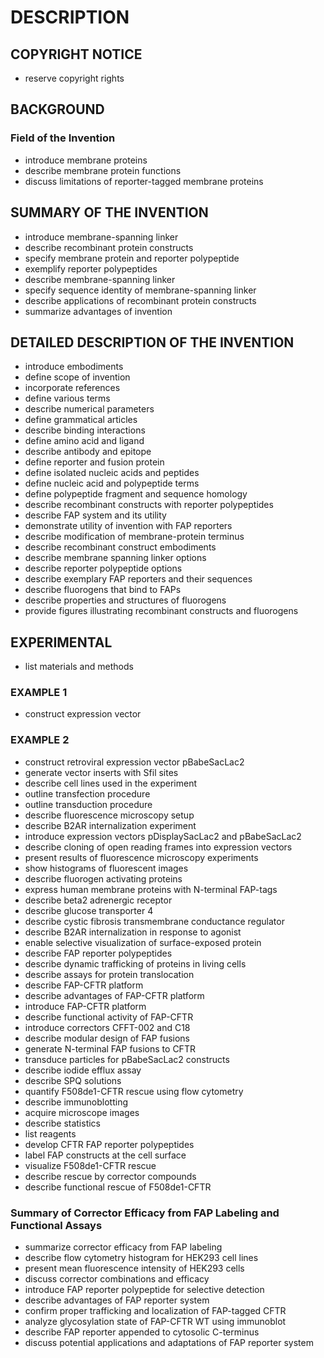 # DESCRIPTION

## COPYRIGHT NOTICE

- reserve copyright rights

## BACKGROUND

### Field of the Invention

- introduce membrane proteins
- describe membrane protein functions
- discuss limitations of reporter-tagged membrane proteins

## SUMMARY OF THE INVENTION

- introduce membrane-spanning linker
- describe recombinant protein constructs
- specify membrane protein and reporter polypeptide
- exemplify reporter polypeptides
- describe membrane-spanning linker
- specify sequence identity of membrane-spanning linker
- describe applications of recombinant protein constructs
- summarize advantages of invention

## DETAILED DESCRIPTION OF THE INVENTION

- introduce embodiments
- define scope of invention
- incorporate references
- define various terms
- describe numerical parameters
- define grammatical articles
- describe binding interactions
- define amino acid and ligand
- describe antibody and epitope
- define reporter and fusion protein
- define isolated nucleic acids and peptides
- define nucleic acid and polypeptide terms
- define polypeptide fragment and sequence homology
- describe recombinant constructs with reporter polypeptides
- describe FAP system and its utility
- demonstrate utility of invention with FAP reporters
- describe modification of membrane-protein terminus
- describe recombinant construct embodiments
- describe membrane spanning linker options
- describe reporter polypeptide options
- describe exemplary FAP reporters and their sequences
- describe fluorogens that bind to FAPs
- describe properties and structures of fluorogens
- provide figures illustrating recombinant constructs and fluorogens

## EXPERIMENTAL

- list materials and methods

### EXAMPLE 1

- construct expression vector

### EXAMPLE 2

- construct retroviral expression vector pBabeSacLac2
- generate vector inserts with Sfil sites
- describe cell lines used in the experiment
- outline transfection procedure
- outline transduction procedure
- describe fluorescence microscopy setup
- describe B2AR internalization experiment
- introduce expression vectors pDisplaySacLac2 and pBabeSacLac2
- describe cloning of open reading frames into expression vectors
- present results of fluorescence microscopy experiments
- show histograms of fluorescent images
- describe fluorogen activating proteins
- express human membrane proteins with N-terminal FAP-tags
- describe beta2 adrenergic receptor
- describe glucose transporter 4
- describe cystic fibrosis transmembrane conductance regulator
- describe B2AR internalization in response to agonist
- enable selective visualization of surface-exposed protein
- describe FAP reporter polypeptides
- describe dynamic trafficking of proteins in living cells
- describe assays for protein translocation
- describe FAP-CFTR platform
- describe advantages of FAP-CFTR platform
- introduce FAP-CFTR platform
- describe functional activity of FAP-CFTR
- introduce correctors CFFT-002 and C18
- describe modular design of FAP fusions
- generate N-terminal FAP fusions to CFTR
- transduce particles for pBabeSacLac2 constructs
- describe iodide efflux assay
- describe SPQ solutions
- quantify F508de1-CFTR rescue using flow cytometry
- describe immunoblotting
- acquire microscope images
- describe statistics
- list reagents
- develop CFTR FAP reporter polypeptides
- label FAP constructs at the cell surface
- visualize F508de1-CFTR rescue
- describe rescue by corrector compounds
- describe functional rescue of F508de1-CFTR

### Summary of Corrector Efficacy from FAP Labeling and Functional Assays

- summarize corrector efficacy from FAP labeling
- describe flow cytometry histogram for HEK293 cell lines
- present mean fluorescence intensity of HEK293 cells
- discuss corrector combinations and efficacy
- introduce FAP reporter polypeptide for selective detection
- describe advantages of FAP reporter system
- confirm proper trafficking and localization of FAP-tagged CFTR
- analyze glycosylation state of FAP-CFTR WT using immunoblot
- describe FAP reporter appended to cytosolic C-terminus
- discuss potential applications and adaptations of FAP reporter system

